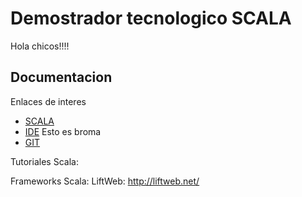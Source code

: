 Demostrador tecnologico SCALA
=============================

Hola chicos!!!!


Documentacion
-------------

Enlaces de interes

 - [SCALA][1]
 - [IDE][2] Esto es broma
 - [GIT][3]


[1]: http://www.scala-lang.org/
[2]: http://www.gnu.org/software/emacs/
[3]: http://git-scm.com/

Tutoriales Scala:

[1]: http://www.adictosaltrabajo.com/tutoriales/tutoriales.php?pagina=scala
[2]: http://www.adictosaltrabajo.com/tutoriales/tutoriales.php?pagina=liftweb

Frameworks Scala:
LiftWeb: http://liftweb.net/
